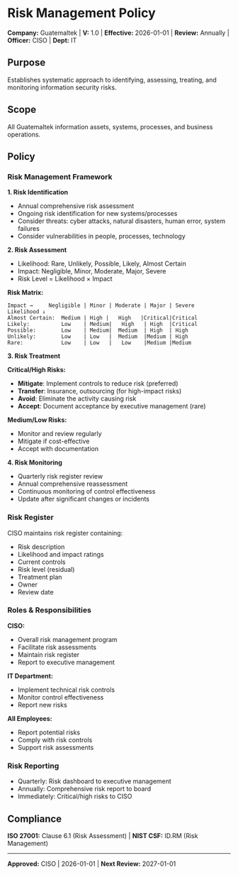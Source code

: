 # Risk Management Policy

**Company:** Guatemaltek | **V:** 1.0 | **Effective:** 2026-01-01 | **Review:** Annually | **Officer:** CISO | **Dept:** IT

## Purpose
Establishes systematic approach to identifying, assessing, treating, and monitoring information security risks.

## Scope
All Guatemaltek information assets, systems, processes, and business operations.

## Policy

### Risk Management Framework

**1. Risk Identification**
- Annual comprehensive risk assessment
- Ongoing risk identification for new systems/processes
- Consider threats: cyber attacks, natural disasters, human error, system failures
- Consider vulnerabilities in people, processes, technology

**2. Risk Assessment**
- Likelihood: Rare, Unlikely, Possible, Likely, Almost Certain
- Impact: Negligible, Minor, Moderate, Major, Severe
- Risk Level = Likelihood × Impact

**Risk Matrix:**
```
Impact →     Negligible | Minor | Moderate | Major | Severe
Likelihood ↓
Almost Certain:  Medium | High |   High   |Critical|Critical
Likely:          Low    | Medium|   High   | High  |Critical
Possible:        Low    | Medium|  Medium  | High  | High
Unlikely:        Low    | Low   |  Medium  |Medium | High
Rare:            Low    | Low   |   Low    |Medium |Medium
```

**3. Risk Treatment**

**Critical/High Risks:**
- **Mitigate**: Implement controls to reduce risk (preferred)
- **Transfer**: Insurance, outsourcing (for high-impact risks)
- **Avoid**: Eliminate the activity causing risk
- **Accept**: Document acceptance by executive management (rare)

**Medium/Low Risks:**
- Monitor and review regularly
- Mitigate if cost-effective
- Accept with documentation

**4. Risk Monitoring**
- Quarterly risk register review
- Annual comprehensive reassessment
- Continuous monitoring of control effectiveness
- Update after significant changes or incidents

### Risk Register
CISO maintains risk register containing:
- Risk description
- Likelihood and impact ratings
- Current controls
- Risk level (residual)
- Treatment plan
- Owner
- Review date

### Roles & Responsibilities

**CISO:**
- Overall risk management program
- Facilitate risk assessments
- Maintain risk register
- Report to executive management

**IT Department:**
- Implement technical risk controls
- Monitor control effectiveness
- Report new risks

**All Employees:**
- Report potential risks
- Comply with risk controls
- Support risk assessments

### Risk Reporting
- Quarterly: Risk dashboard to executive management
- Annually: Comprehensive risk report to board
- Immediately: Critical/high risks to CISO

## Compliance
**ISO 27001:** Clause 6.1 (Risk Assessment) | **NIST CSF:** ID.RM (Risk Management)

---
**Approved:** CISO | 2026-01-01 | **Next Review:** 2027-01-01
